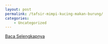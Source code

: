 ```yaml
---
layout: post
permalink: /tafsir-mimpi-kucing-makan-burung/
categories:
    - Uncategorized
---
```


[Baca Selengkapnya](/10)